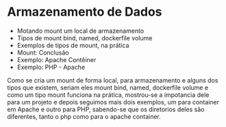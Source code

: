 # Armazenamento de Dados

 - Motando mount um local de armazenamento
 - Tipos de mount bind, named, dockerfile volume
 - Exemplos de tipos de mount, na prática
 - Mount: Conclusão
 - Exemplo: Apache Contêiner
 - Exemplo: PHP - Apache

Como se cria um mount de forma local, para armazenamento e alguns dos tipos que existem, seriam eles mount bind, named, dockerfile volume e como um tipo mount funciona na prática, mostrou-se a impotancia dele para um projeto e depois seguimos mais dois exemplos, um para container em Apache e outro para PHP, sabendo-se que os diretorios deles são diferentes, tanto o php como para o apache container.